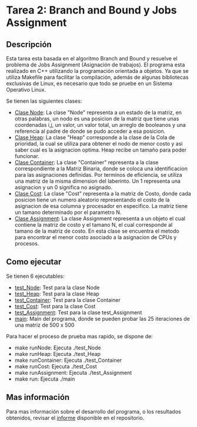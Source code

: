 # Tarea 2: Branch and Bound y Jobs Assignment
## Descripción
Esta tarea esta basada en el algoritmo Branch and Bound y resuelve el problema de Jobs Assignment (Asignación de trabajos). 
El programa esta realizado en C++ utilizando la programación orientada a objetos. Ya que se utiliza Makefile para facilitar
la compilación, además de algunas bibliotecas exclusivas de Linux, es necesario que todo se pruebe en un Sistema Operativo Linux.<br/>

Se tienen las siguientes clases:

* [Clase Node](https://github.com/PodssilDev/Tareas_Taller_De_Programacion/blob/main/Tarea_2/Node.cpp): La clase "Node" representa a un estado de la matriz, en otras palabras, un nodo es una posicion de la matriz que tiene unas coordenadas i,j, un valor, un valor total,
un arreglo de booleanos y una referencia al padre de donde se pudo acceder a esa posicion.
* [Clase Heap](https://github.com/PodssilDev/Tareas_Taller_De_Programacion/blob/main/Tarea_2/Heap.cpp): La clase "Heap" corresponde a la clase de la Cola de prioridad, la cual se utiliza para obtener el nodo de menor costo y asi saber cual es la asignacion optima. Heap recibe un tamaño para poder funcionar.
* [Clase Container](https://github.com/PodssilDev/Tareas_Taller_De_Programacion/blob/main/Tarea_2/Container.cpp): La clase "Container" representa a la clase correspondiente a la Matriz Binaria, donde se coloca una identificacion para las asignaciones definidas. Por terminos de eficiencia, se utiliza
una matriz de la misma dimension del laberinto. Un 1 representa una asignacion y un 0 significa no asignado.
* [Clase Cost](https://github.com/PodssilDev/Tareas_Taller_De_Programacion/blob/main/Tarea_2/Cost.cpp): La clase "Cost" representa a la matriz de Costo, donde cada posicion tiene un numero aleatorio representando el 
costo de la asignacion de esa columna y procesador en  especifico. La matriz tiene un tamano determinado por el parametro N.
* [Clase Assignment](https://github.com/PodssilDev/Tareas_Taller_De_Programacion/blob/main/Tarea_2/Assignment.cpp): La clase Assignment representa a un objeto el cual contiene la matriz de costo y el tamano N, 
el cual corresponde al tamano de la matriz de costo. En esta clase se encuentra el metodo para encontrar el menor costo asociado a la asignacion de CPUs y procesos.

## Como ejecutar
Se tienen 6 ejecutables:
* [test_Node](https://github.com/PodssilDev/Tareas_Taller_De_Programacion/blob/main/Tarea_2/test_Node.cpp): Test para la clase Node
* [test_Heap](https://github.com/PodssilDev/Tareas_Taller_De_Programacion/blob/main/Tarea_2/test_Heap.cpp): Test para la clase Heap
* [test_Container](https://github.com/PodssilDev/Tareas_Taller_De_Programacion/blob/main/Tarea_2/test_Container.cpp): Test para la clase Container
* [test_Cost](https://github.com/PodssilDev/Tareas_Taller_De_Programacion/blob/main/Tarea_2/test_Cost.cpp): Test para la clase Cost
* [test_Assignment](https://github.com/PodssilDev/Tareas_Taller_De_Programacion/blob/main/Tarea_2/test_Assignment.cpp): Test para la clase test_Assignment
* [main](https://github.com/PodssilDev/Tareas_Taller_De_Programacion/blob/main/Tarea_2/Main.cpp): Main del programa, donde se pueden probar las 25 iteraciones de una matriz de 500 x 500<br/>

Para hacer el proceso de prueba mas rapido, se dispone de:
* make runNode: Ejecuta ./test_Node
* make runHeap: Ejecuta ./test_Heap
* make runContainer: Ejecuta ./test_Container
* make runCost: Ejecuta ./test_Cost
* make runAssignment: Ejecuta ./test_Assignment
* make run: Ejecuta ./main

## Mas información
Para mas información sobre el desarrollo del programa, o los resultados obtenidos, revisar el [informe](https://github.com/PodssilDev/Tareas_Taller_De_Programacion/blob/main/Tarea_2/SerranoJohn.pdf) disponible en el repositorio.